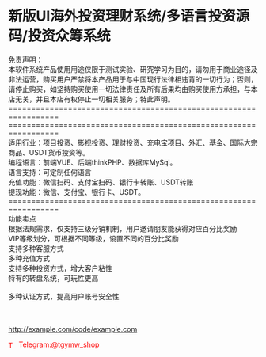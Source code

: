 # 新版UI海外投资理财系统/多语言投资源码/投资众筹系统

免责声明：<br>  本软件系统产品使用用途仅限于测试实验、研究学习为目的，请勿用于商业途径及非法运营，购买用户严禁将本产品用于与中国现行法律相违背的一切行为；否则，请停止购买，如坚持购买使用一切法律责任及所有后果均由购买使用方承担，与本店无关，并且本店有权停止一切相关服务；特此声明。<br>=================================================================<br>=================================================================<br>适用行业：项目投资、影视投资、理财投资、充电宝项目、外汇、基金、国际大宗商品、USDT货币投资等。<br>编程语言：前端VUE、后端thinkPHP、数据库MySql。<br>语言支持：可定制任何语言<br>充值功能：微信扫码、支付宝扫码、银行卡转账、USDT转账<br>提现功能：微信、支付宝、银行卡、USDT。<br>=================================================================<br>功能卖点<br>根据法规需求，仅支持三级分销机制，用户邀请朋友能获得对应百分比奖励<br>VIP等级划分，可根据不同等级，设置不同的百分比奖励<br>支持多种客服方式<br>多种充值方式<br>支持多种投资方式，增大客户粘性<br>特有的转盘系统，可玩性更高<br><br>多种认证方式，提高用户账号安全性<br><br><br>

http://example.com/code/example.com







<p style="color: red;"><img src="https://cdn-icons-png.flaticon.com/512/2111/2111646.png" alt="Telegram Icon" style="width: 16px; vertical-align: middle; margin-right: 5px;">Telegram:<a href="https://t.me/tgymw_shop" style="color: red;">@tgymw_shop</a></p>
